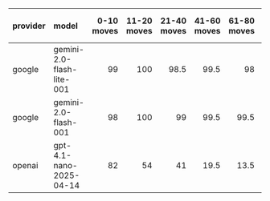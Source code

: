 | provider   | model                     |   0-10 moves |   11-20 moves |   21-40 moves |   41-60 moves |   61-80 moves |   81-100 moves |
|:-----------|:--------------------------|-------------:|--------------:|--------------:|--------------:|--------------:|---------------:|
| google     | gemini-2.0-flash-lite-001 |           99 |           100 |          98.5 |          99.5 |          98   |           99.5 |
| google     | gemini-2.0-flash-001      |           98 |           100 |          99   |          99.5 |          99.5 |          100   |
| openai     | gpt-4.1-nano-2025-04-14   |           82 |            54 |          41   |          19.5 |          13.5 |            2.5 |